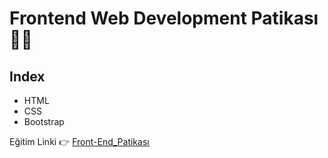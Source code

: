 # Frontend Web Development Patikası 👩‍💻	

## Index

- HTML
- CSS
- Bootstrap

Eğitim Linki 👉 [Front-End_Patikası](https://app.patika.dev/egitimler/frontend-web-development-patikasi)
